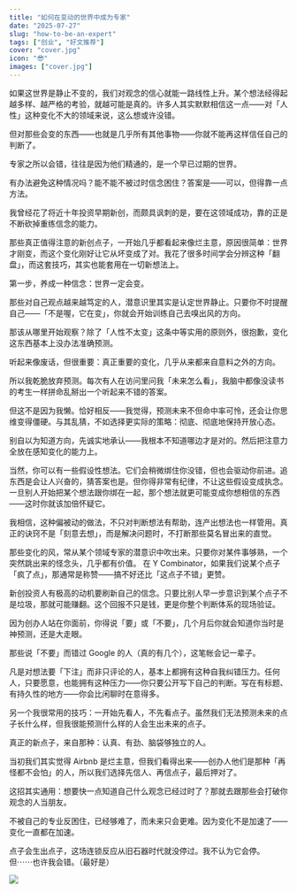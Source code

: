 ```yaml
---
title: "如何在变动的世界中成为专家"
date: "2025-07-27"
slug: "how-to-be-an-expert"
tags: ["创业", "好文推荐"]
cover: "cover.jpg"
icon: "😎"
images: ["cover.jpg"]
---
```

如果这世界是静止不变的，我们对观念的信心就能一路线性上升。某个想法经得起越多样、越严格的考验，就越可能是真的。许多人其实默默相信这一点——对「人性」这种变化不大的领域来说，这么想或许没错。



但对那些会变的东西——也就是几乎所有其他事物——你就不能再这样信任自己的判断了。



专家之所以会错，往往是因为他们精通的，是一个早已过期的世界。



有办法避免这种情况吗？能不能不被过时信念困住？答案是——可以，但得靠一点方法。



我曾经花了将近十年投资早期新创，而颇具讽刺的是，要在这领域成功，靠的正是不断砍掉重练信念的能力。



那些真正值得注意的新创点子，一开始几乎都看起来像烂主意，原因很简单：世界才刚变，而这个变化刚好让它从坏变成了对。我花了很多时间学会分辨这种「翻盘」，而这套技巧，其实也能套用在一切新想法上。



第一步，养成一种信念：世界一定会变。



那些对自己观点越来越笃定的人，潜意识里其实是认定世界静止。只要你不时提醒自己——「不是喔，它在变」，你就会开始训练自己去嗅出风的方向。



那该从哪里开始观察？除了「人性不太变」这条中等实用的原则外，很抱歉，变化这东西基本上没办法准确预测。



听起来像废话，但很重要：真正重要的变化，几乎从来都来自意料之外的方向。



所以我乾脆放弃预测。每次有人在访问里问我「未来怎么看」，我脑中都像没读书的考生一样拼命乱掰出一个听起来不错的答案。



但这不是因为我懒。恰好相反——我觉得，预测未来不但命中率可怜，还会让你思维变得僵硬。与其乱猜，不如选择更实际的策略：彻底、彻底地保持开放心态。



别自以为知道方向，先诚实地承认——我根本不知道哪边才是对的。然后把注意力全放在感知变化的能力上。



当然，你可以有一些假设性想法。它们会稍微绑住你没错，但也会驱动你前进。追东西是会让人兴奋的，猜答案也是。但你得非常有纪律，不让这些假设变成执念。
一旦别人开始把某个想法跟你绑在一起，那个想法就更可能变成你想相信的东西——这时你就该加倍怀疑它。



我相信，这种偏被动的做法，不只对判断想法有帮助，连产出想法也一样管用。真正的诀窍不是「刻意去想」，而是解决问题时，不打断那些莫名冒出来的直觉。



那些变化的风，常从某个领域专家的潜意识中吹出来。只要你对某件事够熟，一个突然跳出来的怪念头，几乎都有价值。
在 Y Combinator，如果我们说某个点子「疯了点」，那通常是称赞——搞不好还比「这点子不错」更赞。



新创投资人有极高的动机要刷新自己的信念。只要比别人早一步意识到某个点子不是垃圾，那就可能赚翻。这个回报不只是钱，更是你整个判断体系的现场验证。



因为创办人站在你面前，你得说「要」或「不要」，几个月后你就会知道你当时是神预测，还是大走眼。



那些说「不要」而错过 Google 的人（真的有几个），这笔帐会记一辈子。



凡是对想法要「下注」而非只评论的人，基本上都拥有这种自我纠错压力。任何人，只要愿意，也能拥有这种压力——你只要公开写下自己的判断。写在有标题、有持久性的地方——你会比闲聊时在意得多。



另一个我很常用的技巧：一开始先看人，不先看点子。虽然我们无法预测未来的点子长什么样，但我很能预测什么样的人会生出未来的点子。



真正的新点子，来自那种：认真、有劲、脑袋够独立的人。



当初我们其实觉得 Airbnb 是烂主意，但我们看得出来——创办人他们是那种「再怪都不会怕」的人，所以我们选择先信人、再信点子，最后押对了。



这招其实通用：想要快一点知道自己什么观念已经过时了？那就去跟那些会打破你观念的人当朋友。



不被自己的专业反困住，已经够难了，而未来只会更难。因为变化不是加速了——变化一直都在加速。



点子会生出点子，这场连锁反应从旧石器时代就没停过。我不认为它会停。
但⋯⋯也许我会错。（最好是）




![](https://prod-files-secure.s3.us-west-2.amazonaws.com/112d0858-5090-4d34-a606-b75eb8d65fd2/46476355-9cf3-4e99-9b7a-3531bc426380/1000202064.png?X-Amz-Algorithm=AWS4-HMAC-SHA256&X-Amz-Content-Sha256=UNSIGNED-PAYLOAD&X-Amz-Credential=ASIAZI2LB466QI73CTOP%2F20250919%2Fus-west-2%2Fs3%2Faws4_request&X-Amz-Date=20250919T101412Z&X-Amz-Expires=3600&X-Amz-Security-Token=IQoJb3JpZ2luX2VjEFUaCXVzLXdlc3QtMiJHMEUCIQDQhq2WeixOA74yBn%2F%2Fk2AcpUh%2B%2BpJK7vdVhh8xJL%2BWSwIgC3qi%2FdiQ0TipuOEYnIdUBCOMKYkOzScviKIGq52Fa5IqiAQIzv%2F%2F%2F%2F%2F%2F%2F%2F%2F%2FARAAGgw2Mzc0MjMxODM4MDUiDDTCvZjbEz3OhTzp%2BCrcA8SnuIDGb2CIPuWfgAgH4aPlkfXAbDr3ZG3HRP%2F9%2FbiI2mDI3HZ%2Bm50u7WjxzWzqseVqfoT8Yky5gkovLaUFo4uq4ZJYZzEJgznu00Bu%2F6Sok9Vjl9zwiD%2FsqYkAUQxfeCGMepD6Nl2fondhYQ7HudnJuIKebyD90mnv1sffuENsRVDeds42QLdtsj%2F%2B5WsVGcS8cuDVmVdvW8fwDMUi5%2FLmnqOLjUXZ2xLChg0Q2hBd371aGCU2SVWTHRN%2Bcua9v93YWJSWSxveAkOgyaU8FWmcaGaTYAQ%2BRJWwjaLaODjGY%2BHGN8kA6yXBrm44yQ58S6gz1Z0SaEVKQ8wTECLLs0XGVU7Hcp5XAKuHkzuND85u7FWaO4j7tCYIE8tlTGo5CZrP%2BpUrfyyz8S%2Bq9XHOvTCEQS%2BMwPLEoVi4i4MRAvqicBSSuUNiTitCgsS7dFzfnyJ5ktaO05o9jBA6wGBFN2g7uWZNnbnenft6KSdLm5mK81iqx1Z0trtTlt0FBf1WjR3jdrzzdYs4hzGjj2bM%2BtwYN3F3s4eBB%2BvTzCHTsvx9Uu6xDShxj%2BYz2nSapXZ2uR1REvJ9dpSWCg%2FO%2FVRz2eJsZAzd2DoNLz5CI8QVzNc%2BLgH32SCs2%2BhRYbR6MKa5s8YGOqUBpRbYwpCTvXExwhYPp9mzK8NuFuqEhGhIqx2VDL5cGXmmPT%2Bx5IuB1ktAqPdxIhnCYzmlRdhwDr7jLiIF1gI2FS8EGIW0qFXp4IEA0UqJ29w1YhEOHIk82F9Rh7k4Q4vuuKoOAwWWZbfh2OaEVh1aSiRTve88%2BiJuqjP81u2lx7kc4nPqXobH1tKIN5uQI7fVTdkIyE%2FX2fSUiow5MOqt%2BA5ghywT&X-Amz-Signature=2342656cdbcf8372268de91c832df6e15a363f10f0eff9365754e7c8e0366be9&X-Amz-SignedHeaders=host&x-amz-checksum-mode=ENABLED&x-id=GetObject)

